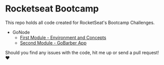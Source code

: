 # Rocketseat Bootcamp

This repo holds all code created for RocketSeat's Bootcamp Challenges.

- GoNode
  - [First Module - Environment and Concepts](gonode/challenge1)
  - [Second Module - GoBarber App](gonode/challenge2)

Should you find any issues with the code, hit me up or send a pull request! :heart:
